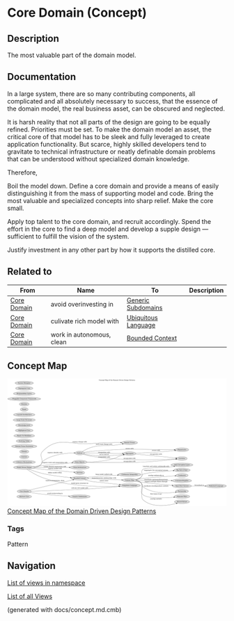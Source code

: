 # Core Domain (Concept)
## Description
The most valuable part of the domain model.

## Documentation
In a large system, there are so many contributing components, all complicated
and all absolutely necessary to success, that the essence of the domain model,
the real business asset, can be obscured and neglected.

It is harsh reality that not all parts of the design are going to be equally
refined. Priorities must be set. To make the domain model an asset, the
critical core of that model has to be sleek and fully leveraged to create
application functionality. But scarce, highly skilled developers tend to
gravitate to technical infrastructure or neatly definable domain problems that
can be understood without specialized domain knowledge.

Therefore,

Boil the model down. Define a core domain and provide a means of easily
distinguishing it from the mass of supporting model and code. Bring the most
valuable and specialized concepts into sharp relief. Make the core small.

Apply top talent to the core domain, and recruit accordingly. Spend the effort
in the core to find a deep model and develop a supple design — sufficient to
fulfill the vision of the system.

Justify investment in any other part by how it supports the distilled core.

## Related to
| From | Name | To | Description |
|---|---|---|---|
| [Core Domain](../ddd/c-core-domain.md) | avoid overinvesting in | [Generic Subdomains](../ddd/c-generic-subdomains.md) |  |
| [Core Domain](../ddd/c-core-domain.md) | culivate rich model with | [Ubiquitous Language](../ddd/c-ubiquitous-language.md) |  |
| [Core Domain](../ddd/c-core-domain.md) | work in autonomous, clean | [Bounded Context](../ddd/c-bounded-context.md) |  |

## Concept Map
![Concept Map of the Domain Driven Design Patterns](../ddd/concept-view.png)
[Concept Map of the Domain Driven Design Patterns](../ddd/concept-view.md)

### Tags
Pattern


## Navigation
[List of views in namespace](./views-in-namespace.md)

[List of all Views](../views.md)

(generated with docs/concept.md.cmb)
